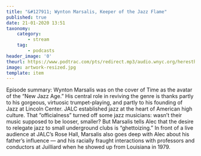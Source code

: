 ```yaml
---
title: "&#127911; Wynton Marsalis, Keeper of the Jazz Flame"
published: true
date: 21-01-2020 13:51
taxonomy:
    category:
        - stream
    tag:
        - podcasts
header_image: '0'
theurl: https://www.podtrac.com/pts/redirect.mp3/audio.wnyc.org/heresthething/heresthething010720_marsalispod.mp3
image: artwork-resized.jpg
template: item
--- 
```

Episode summary: Wynton Marsalis was on the cover of Time as the avatar of the “New Jazz Age.” His central role in reviving the genre is thanks partly to his gorgeous, virtuosic trumpet-playing, and partly to his founding of Jazz at Lincoln Center. JALC established jazz at the heart of American high culture. That ”officialness” turned off some jazz musicians: wasn’t their music supposed to be looser, smaller? But Marsalis tells Alec that the desire to relegate jazz to small underground clubs is “ghettoizing.” In front of a live audience at JALC’s Rose Hall, Marsalis also goes deep with Alec about his father’s influence — and his racially fraught interactions with professors and conductors at Juilliard when he showed up from Louisiana in 1979.
